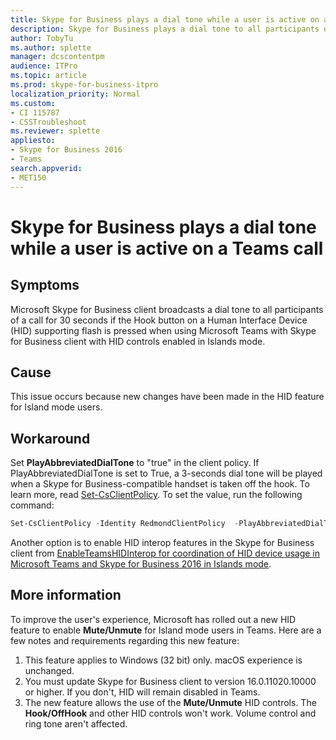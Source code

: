 ```yaml
---
title: Skype for Business plays a dial tone while a user is active on a Teams call
description: Skype for Business plays a dial tone to all participants of a call for 30 seconds in a call, this article provides a workaround. 
author: TobyTu
ms.author: splette
manager: dcscontentpm
audience: ITPro 
ms.topic: article 
ms.prod: skype-for-business-itpro
localization_priority: Normal
ms.custom: 
- CI 115787
- CSSTroubleshoot
ms.reviewer: splette
appliesto:
- Skype for Business 2016
- Teams
search.appverid: 
- MET150
---
```


# Skype for Business plays a dial tone while a user is active on a Teams call

## Symptoms

Microsoft Skype for Business client broadcasts a dial tone to all participants of a call for 30 seconds if the Hook button on a Human Interface Device (HID) supporting flash is pressed when using Microsoft Teams with Skype for Business client with HID controls enabled in Islands mode.

## Cause

This issue occurs because new changes have been made in the HID feature for Island mode users.

## Workaround

Set **PlayAbbreviatedDialTone** to "true" in the client policy. If PlayAbbreviatedDialTone is set to True, a 3-seconds dial tone will be played when a Skype for Business-compatible handset is taken off the hook. To learn more, read [Set-CsClientPolicy](https://docs.microsoft.com/powershell/module/skype/set-csclientpolicy?view=skype-ps). To set the value, run the following command:

```powershell
Set-CsClientPolicy -Identity RedmondClientPolicy  -PlayAbbreviatedDialTone $True
```
Another option is to enable HID interop features in the Skype for Business client from [EnableTeamsHIDInterop for coordination of HID device usage in Microsoft Teams and Skype for Business 2016 in Islands mode](https://support.microsoft.com/en-us/help/4559449).


## More information

To improve the user's experience, Microsoft has rolled out a new HID feature to enable **Mute/Unmute** for Island mode users in Teams. Here are a few notes and requirements regarding this new feature:
 
1. This feature applies to Windows (32 bit) only. macOS experience is unchanged.
2. You must update Skype for Business client to version 16.0.11020.10000 or higher. If you don't, HID will remain disabled in Teams.
3. The new feature allows the use of the **Mute/Unmute** HID controls. The **Hook/OffHook** and other HID controls won't work. Volume control and ring tone aren't affected.
